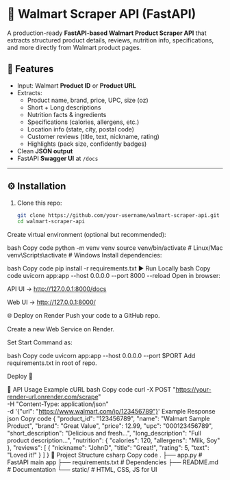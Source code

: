 # 🛒 Walmart Scraper API (FastAPI)

A production-ready **FastAPI-based Walmart Product Scraper API** that extracts structured product details, reviews, nutrition info, specifications, and more directly from Walmart product pages.  

## 🚀 Features
- Input: Walmart **Product ID** or **Product URL**  
- Extracts:
  - Product name, brand, price, UPC, size (oz)  
  - Short + Long descriptions  
  - Nutrition facts & ingredients  
  - Specifications (calories, allergens, etc.)  
  - Location info (state, city, postal code)  
  - Customer reviews (title, text, nickname, rating)  
  - Highlights (pack size, confidently badges)  
- Clean **JSON output**  
- FastAPI **Swagger UI** at `/docs`  

---

## ⚙️ Installation

1. Clone this repo:
   ```bash
   git clone https://github.com/your-username/walmart-scraper-api.git
   cd walmart-scraper-api
Create virtual environment (optional but recommended):

bash
Copy code
python -m venv venv
source venv/bin/activate  # Linux/Mac
venv\Scripts\activate     # Windows
Install dependencies:

bash
Copy code
pip install -r requirements.txt
▶️ Run Locally
bash
Copy code
uvicorn app:app --host 0.0.0.0 --port 8000 --reload
Open in browser:

API UI → http://127.0.0.1:8000/docs

Web UI → http://127.0.0.1:8000/

🌐 Deploy on Render
Push your code to a GitHub repo.

Create a new Web Service on Render.

Set Start Command as:

bash
Copy code
uvicorn app:app --host 0.0.0.0 --port $PORT
Add requirements.txt in root of repo.

Deploy 🚀

📝 API Usage
Example cURL
bash
Copy code
curl -X POST "https://your-render-url.onrender.com/scrape" \
  -H "Content-Type: application/json" \
  -d '{"url": "https://www.walmart.com/ip/123456789"}'
Example Response
json
Copy code
{
  "product_id": "123456789",
  "name": "Walmart Sample Product",
  "brand": "Great Value",
  "price": 12.99,
  "upc": "000123456789",
  "short_description": "Delicious and fresh...",
  "long_description": "Full product description...",
  "nutrition": { "calories": 120, "allergens": "Milk, Soy" },
  "reviews": [
    { "nickname": "JohnD", "title": "Great!", "rating": 5, "text": "Loved it!" }
  ]
}
📂 Project Structure
csharp
Copy code
.
├── app.py             # FastAPI main app
├── requirements.txt   # Dependencies
├── README.md          # Documentation
└── static/            # HTML, CSS, JS for UI
